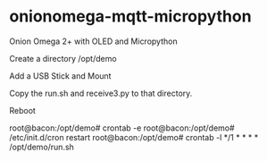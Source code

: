 # onionomega-mqtt-micropython
Onion Omega 2+ with OLED and Micropython

Create a directory /opt/demo

Add a USB Stick and Mount

Copy the run.sh and receive3.py to that directory.

Reboot

root@bacon:/opt/demo# crontab -e
root@bacon:/opt/demo# /etc/init.d/cron restart
root@bacon:/opt/demo# crontab -l
*/1 * * * * /opt/demo/run.sh

